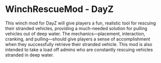 # WinchRescueMod - DayZ
This winch mod for DayZ will give players a fun, realistic tool for rescuing their stranded vehicles, providing a much-needed solution for pulling vehicles out of deep water. The mechanics—placement, interaction, cranking, and pulling—should give players a sense of accomplishment when they successfully retrieve their stranded vehicle. This mod is also intended to take a load off admins who are constantly rescuing vehicles stranded in deep water.
